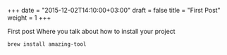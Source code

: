 +++
date = "2015-12-02T14:10:00+03:00"
draft = false
title = "First Post"
weight = 1
+++

First post
Where you talk about how to install your project

```
brew install amazing-tool
```
